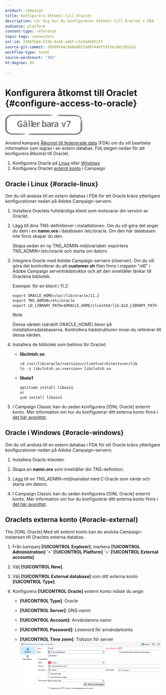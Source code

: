 ```yaml
---
product: campaign
title: Konfigurera åtkomst till Oraclet
description: Lär dig hur du konfigurerar åtkomst till Oraclet i FDA
audience: platform
content-type: reference
topic-tags: connectors
exl-id: 320bfbb4-533b-4c45-a46f-c3c8dd68221f
source-git-commit: 20509f44c5b8e0827a09f44dffdf2ec9d11652a1
workflow-type: tm+mt
source-wordcount: '352'
ht-degree: 0%

---
```


# Konfigurera åtkomst till Oraclet {#configure-access-to-oracle}

![](../../assets/v7-only.svg)

Använd kampanj [Åtkomst till federerade data](../../installation/using/about-fda.md) (FDA) om du vill bearbeta information som lagras i en extern databas. Följ stegen nedan för att konfigurera åtkomst till Oraclet.

1. Konfigurera Oracle på [Linux](#oracle-linux) eller [Windows](#azure-windows)
1. Konfigurera Oraclet [externt konto](#oracle-external) i Campaign

## Oracle i Linux {#oracle-linux}

Om du vill ansluta till en extern databas i FDA för ett Oracle krävs ytterligare konfigurationer nedan på Adobe Campaign-servern.

1. Installera Oraclets fullständiga klient som motsvarar din version av Oraclet.
1. Lägg till dina TNS-definitioner i installationen. Om du vill göra det anger du dem i en **namn.ora** i databasen /etc/oracle. Om den här databasen inte finns skapar du den.

   Skapa sedan en ny TNS_ADMIN-miljövariabel: exportera TNS_ADMIN=/etc/oracle och starta om datorn.

1. Integrera Oracle med Adobe Campaign-servern (nlserver). Om du vill göra det kontrollerar du att **customer.sh** filen finns i mappen &quot;nl6&quot; i Adobe Campaign serverträdstruktur och att den innehåller länkar till Oraclena bibliotek.

   Exempel: för en klient i 11.2:

   ```
   export ORACLE_HOME=/usr/lib/oracle/11.2
   export TNS_ADMIN=/etc/oracle
   export LD_LIBRARY_PATH=$ORACLE_HOME/client64/lib:$LD_LIBRARY_PATH
   ```

   >[!NOTE]
   >
   >Dessa värden (särskilt ORACLE_HOME) beror på installationsdatabaserna. Kontrollera trädstrukturen innan du refererar till dessa värden.

1. Installera de bibliotek som behövs för Oraclet:

   * **libclntsh.so**

      ```
      cd /usr/lib/oracle/<version>/client<architecture>/lib
      ln -s libclntsh.so.<version> libclntsh.so
      ```

   * **libaio1**

      ```
      aptitude install libaio1
      or
      yum install libaio1
      ```

1. I Campaign Classic kan du sedan konfigurera [!DNL Oracle] externt konto. Mer information om hur du konfigurerar ditt externa konto finns i [det här avsnittet](#oracle-external).

## Oracle i Windows {#oracle-windows}

Om du vill ansluta till en extern databas i FDA för ett Oracle krävs ytterligare konfigurationer nedan på Adobe Campaign-servern.

1. Installera Oracle-klienten.

1. Skapa en **namn.ora** som innehåller din TNS-definition.

1. Lägg till en TNS_ADMIN-miljövariabel med C:Oracle som värde och starta om datorn.

1. I Campaign Classic kan du sedan konfigurera [!DNL Oracle] externt konto. Mer information om hur du konfigurerar ditt externa konto finns i [det här avsnittet](#oracle-external).

## Oraclets externa konto {#oracle-external}

The [!DNL Oracle] Med ett externt konto kan du ansluta Campaign-instansen till Oraclets externa databas.

1. Från kampanj **[!UICONTROL Explorer]**, markera **[!UICONTROL Administration]** &#39;>&#39; **[!UICONTROL Platform]** &#39;>&#39; **[!UICONTROL External accounts]**.

1. Välj **[!UICONTROL New]**.

1. Välj **[!UICONTROL External database]** som ditt externa konto **[!UICONTROL Type]**.

1. Konfigurera **[!UICONTROL Oracle]** externt konto måste du ange:

   * **[!UICONTROL Type]**: Oracle

   * **[!UICONTROL Server]**: DNS-namn

   * **[!UICONTROL Account]**: Användarens namn

   * **[!UICONTROL Password]**: Lösenord för användarkonto

   * **[!UICONTROL Time zone]**: Tidszon för server
   ![](assets/oracle_config.png)
